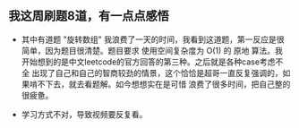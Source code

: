 ## 我这周刷题8道，有一点点感悟

* 其中有道题 "旋转数组" 我浪费了一天的时间，我看到这道题，第一反应是很简单，因为题目很清楚。题目要求
使用空间复杂度为 O(1) 的 原地 算法。我开始想到的是中文leetcode的官方回答的第三种。之后就是各种case考虑不全
出现了自己和自己的智商较劲的情景，这个恰恰是超哥一直反复强调的，如果啃不下去，就去看题解。如今想想实在是可惜
浪费了很多时间，把自己整的很疲惫。


* 学习方式不对，导致视频要反复看。

